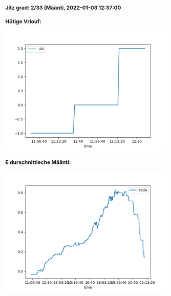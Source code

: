 ### Jitz grad: 2/33 (Määnti, 2022-01-03 12:37:00

### Hütige Vrlouf:
![Graph](Today.png)

### E durschnittleche Määnti:
![Graph](Määnti.png)